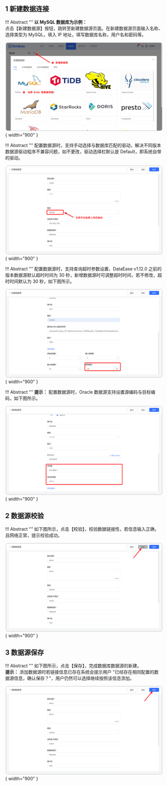 ## 1 新建数据连接

!!! Abstract ""
    **以 MySQL 数据库为示例：**  
    点击【新建数据源】按钮，跳转至新建数据源页面。在新建数据源页面输入名称、选择类型为 MySQL，填入 IP 地址，填写数据库名称，用户名和密码等。
 
![新建数据连接](../img/datasource_configuration/新增.png){ width="900" }

!!! Abstract ""
    配置数据源时，支持手动选择与数据库匹配的驱动，解决不同版本数据源驱动程序不兼容问题，如不更改，驱动选择栏默认是 Default，即系统自带的驱动。

![选择驱动](../img/datasource_configuration/选择驱动.png){ width="900" }

!!! Abstract ""
    配置数据源时，支持查询超时参数设置，DataEase v1.12.0 之前的版本数据源默认超时时间为 30 秒，新增数据源时可调整超时时间，若不修改，超时时间默认为 30 秒，如下图所示。

![超时时间](../img/datasource_configuration/超时时间.png){ width="900" }

!!! Abstract ""
    **提示：** 配置数据源时，Oracle 数据源支持设置源编码与目标编码，如下图所示。

![选择字符集](../img/datasource_configuration/选择字符集.png){ width="900" }

## 2 数据源校验

!!! Abstract ""
    如下图所示，点击【校验】，校验数据链接性，若信息输入正确，且网络正常，提示校验成功。

![编辑数据连接](../img/datasource_configuration/校验.png){ width="900" }

## 3 数据源保存

!!! Abstract ""
    如下图所示，点击【保存】，完成数据库数据源的新建。  
    **提示：** 添加数据源时若链接信息已存在系统会提示用户 "已经存在相同配置的数据源信息，确认保存？"，用户仍然可以选择继续按照该信息添加。

![数据库数据源保存](../img/datasource_configuration/数据库数据源保存.png){ width="900" }
